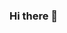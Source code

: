 ### Hi there 👋

<!--
**HuyTu7/HuyTu7** is a ✨ _special_ ✨ repository because its `README.md` (this file) appears on your GitHub profile.


- 🔭 I’m currently exploring ML and Web-Development, looking for opportunities to contribute to open source
- 🌱 I’m currently learning Machine Learning, React-Native and a lot more
- 👯 I’m looking to collaborate on Web Development and ML competitions
- 🤔 I’m looking for help with ML competitions
- 💬 Ask me about React, Web Development(Front-end), Tensorflow, Keras, Basic ML models
- 📫 How to reach me: [E-mail](mailto:wadhwakushagra01@gmail.com?subject=[GitHub]%20Source%20Readme)  [LinkedIn](https://www.linkedin.com/in/kushagra-wadhwa12/)
- 😄 Pronouns: he/they
- ⚡ Fun fact: A pizza that has radius "z" and height "a" has volume 'Pi × z × z × a'. 


![Ken's GitHub Stats](https://github-readme-stats.vercel.app/api?username=HuyTu7)
